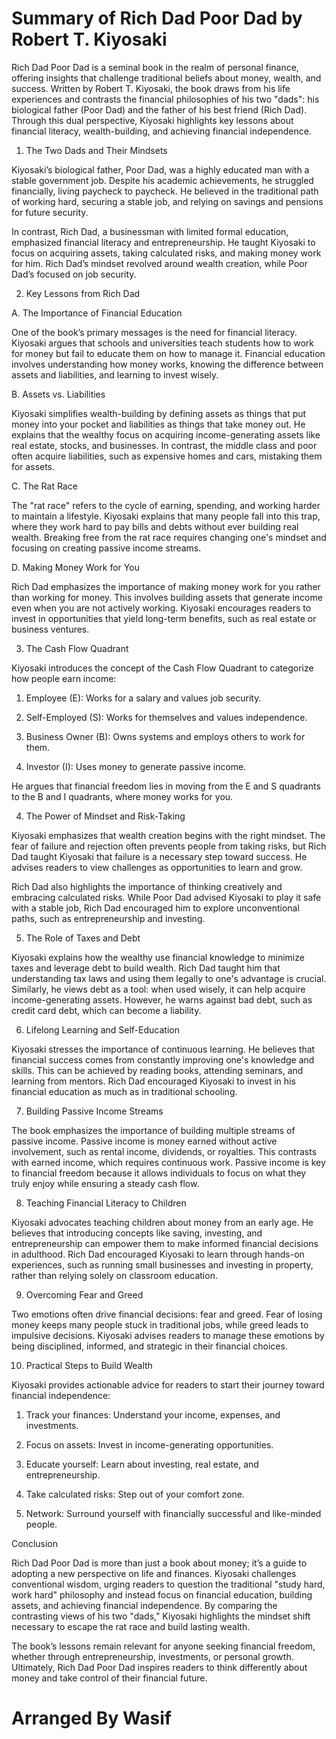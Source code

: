 # Summary of Rich Dad Poor Dad by Robert T. Kiyosaki

Rich Dad Poor Dad is a seminal book in the realm of personal finance, offering insights that challenge traditional beliefs about money, wealth, and success. Written by Robert T. Kiyosaki, the book draws from his life experiences and contrasts the financial philosophies of his two "dads": his biological father (Poor Dad) and the father of his best friend (Rich Dad). Through this dual perspective, Kiyosaki highlights key lessons about financial literacy, wealth-building, and achieving financial independence.

1. The Two Dads and Their Mindsets

Kiyosaki’s biological father, Poor Dad, was a highly educated man with a stable government job. Despite his academic achievements, he struggled financially, living paycheck to paycheck. He believed in the traditional path of working hard, securing a stable job, and relying on savings and pensions for future security.

In contrast, Rich Dad, a businessman with limited formal education, emphasized financial literacy and entrepreneurship. He taught Kiyosaki to focus on acquiring assets, taking calculated risks, and making money work for him. Rich Dad’s mindset revolved around wealth creation, while Poor Dad’s focused on job security.

2. Key Lessons from Rich Dad

A. The Importance of Financial Education

One of the book’s primary messages is the need for financial literacy. Kiyosaki argues that schools and universities teach students how to work for money but fail to educate them on how to manage it. Financial education involves understanding how money works, knowing the difference between assets and liabilities, and learning to invest wisely.

B. Assets vs. Liabilities

Kiyosaki simplifies wealth-building by defining assets as things that put money into your pocket and liabilities as things that take money out. He explains that the wealthy focus on acquiring income-generating assets like real estate, stocks, and businesses. In contrast, the middle class and poor often acquire liabilities, such as expensive homes and cars, mistaking them for assets.

C. The Rat Race

The "rat race" refers to the cycle of earning, spending, and working harder to maintain a lifestyle. Kiyosaki explains that many people fall into this trap, where they work hard to pay bills and debts without ever building real wealth. Breaking free from the rat race requires changing one's mindset and focusing on creating passive income streams.

D. Making Money Work for You

Rich Dad emphasizes the importance of making money work for you rather than working for money. This involves building assets that generate income even when you are not actively working. Kiyosaki encourages readers to invest in opportunities that yield long-term benefits, such as real estate or business ventures.

3. The Cash Flow Quadrant

Kiyosaki introduces the concept of the Cash Flow Quadrant to categorize how people earn income:

1. Employee (E): Works for a salary and values job security.


2. Self-Employed (S): Works for themselves and values independence.


3. Business Owner (B): Owns systems and employs others to work for them.


4. Investor (I): Uses money to generate passive income.



He argues that financial freedom lies in moving from the E and S quadrants to the B and I quadrants, where money works for you.

4. The Power of Mindset and Risk-Taking

Kiyosaki emphasizes that wealth creation begins with the right mindset. The fear of failure and rejection often prevents people from taking risks, but Rich Dad taught Kiyosaki that failure is a necessary step toward success. He advises readers to view challenges as opportunities to learn and grow.

Rich Dad also highlights the importance of thinking creatively and embracing calculated risks. While Poor Dad advised Kiyosaki to play it safe with a stable job, Rich Dad encouraged him to explore unconventional paths, such as entrepreneurship and investing.

5. The Role of Taxes and Debt

Kiyosaki explains how the wealthy use financial knowledge to minimize taxes and leverage debt to build wealth. Rich Dad taught him that understanding tax laws and using them legally to one's advantage is crucial. Similarly, he views debt as a tool: when used wisely, it can help acquire income-generating assets. However, he warns against bad debt, such as credit card debt, which can become a liability.

6. Lifelong Learning and Self-Education

Kiyosaki stresses the importance of continuous learning. He believes that financial success comes from constantly improving one's knowledge and skills. This can be achieved by reading books, attending seminars, and learning from mentors. Rich Dad encouraged Kiyosaki to invest in his financial education as much as in traditional schooling.

7. Building Passive Income Streams

The book emphasizes the importance of building multiple streams of passive income. Passive income is money earned without active involvement, such as rental income, dividends, or royalties. This contrasts with earned income, which requires continuous work. Passive income is key to financial freedom because it allows individuals to focus on what they truly enjoy while ensuring a steady cash flow.

8. Teaching Financial Literacy to Children

Kiyosaki advocates teaching children about money from an early age. He believes that introducing concepts like saving, investing, and entrepreneurship can empower them to make informed financial decisions in adulthood. Rich Dad encouraged Kiyosaki to learn through hands-on experiences, such as running small businesses and investing in property, rather than relying solely on classroom education.

9. Overcoming Fear and Greed

Two emotions often drive financial decisions: fear and greed. Fear of losing money keeps many people stuck in traditional jobs, while greed leads to impulsive decisions. Kiyosaki advises readers to manage these emotions by being disciplined, informed, and strategic in their financial choices.

10. Practical Steps to Build Wealth

Kiyosaki provides actionable advice for readers to start their journey toward financial independence:

1. Track your finances: Understand your income, expenses, and investments.


2. Focus on assets: Invest in income-generating opportunities.


3. Educate yourself: Learn about investing, real estate, and entrepreneurship.


4. Take calculated risks: Step out of your comfort zone.


5. Network: Surround yourself with financially successful and like-minded people.



Conclusion

Rich Dad Poor Dad is more than just a book about money; it’s a guide to adopting a new perspective on life and finances. Kiyosaki challenges conventional wisdom, urging readers to question the traditional "study hard, work hard" philosophy and instead focus on financial education, building assets, and achieving financial independence. By comparing the contrasting views of his two "dads," Kiyosaki highlights the mindset shift necessary to escape the rat race and build lasting wealth.

The book’s lessons remain relevant for anyone seeking financial freedom, whether through entrepreneurship, investments, or personal growth. Ultimately, Rich Dad Poor Dad inspires readers to think differently about money and take control of their financial future.

# Arranged By Wasif
